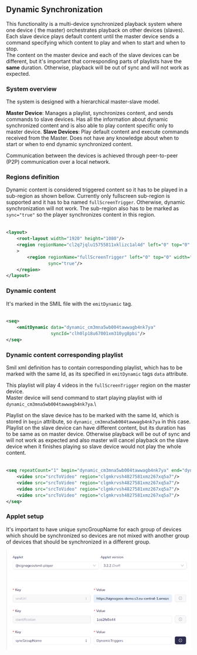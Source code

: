 ## Dynamic Synchronization

This functionality is a multi-device synchronized playback system where one device (
the master) orchestrates playback on other devices (slaves). Each slave device plays default content until the master
device sends a
command specifying which content to play and when to start and when to stop.\
The content on the master device and each
of the slave devices can be different, but it's important that corresponding parts of playlists have the **same**
duration.
Otherwise, playback will be out of sync and will not work as expected.

### System overview

The system is designed with a hierarchical master-slave model.

**Master Device**: Manages a playlist, synchronizes content, and sends commands to slave devices. Has all the
information about dynamic synchronized content and is also able to play content specific only to master device.
**Slave Devices**: Play default content and execute commands received from the Master. Does not have any knowledge about
when to start or when to end dynamic synchronized content.

Communication between the devices is achieved through peer-to-peer (P2P) communication over
a local network.

### Regions definition

Dynamic content is considered triggered content so it has to be played in a sub-region as shown bellow.
Currently only fullscreen sub-region is supported and it has to ba named `fullScreenTrigger`. Otherwise, dynamic
synchronization will not work.
The sub-region also has to be marked as `sync="true"` so the player synchronizes content in this region.

```xml

<layout>
    <root-layout width="1920" height="1080"/>
    <region regionName="cl2q7jqlu15755811xklizc1al4d" left="0" top="0" width="1920" height="1080" z-index="1"
    >
        <region regionName="fullScreenTrigger" left="0" top="0" width="1920" height="1080" z-index="1"
                sync="true"/>
    </region>
</layout>

```

### Dynamic content

It's marked in the SMIL file with the `emitDynamic` tag.

```xml

<seq>
    <emitDynamic data="dynamic_cm3mna5wb004tawwagb4nk7ya"
                 syncId="clh0lp18u67001xm310yg8pbi"/>
</seq>

```

### Dynamic content corresponding playlist

Smil xml definition has to contain corresponding playlist, which has to be marked with the same Id, as its specified in
`emitDynamic` tags `data` attribute.

This playlist will play 4 videos in the `fullScreenTrigger` region on the master device.\
Master device will send command to start playing playlist with id `dynamic_cm3mna5wb004tawwagb4nk7ya`.\

Playlist on the slave device has to be marked with the same Id, which is stored in `begin` attribute, so
`dynamic_cm3mna5wb004tawwagb4nk7ya` in this case.\
Playlist on the slave device can have different content, but its
duration has to be same as on master device.
Otherwise playback will be out of sync and will not work as expected and also master will cancel playback on the slave
device when it finishes playing so slave device would not play the whole content.

```xml

<seq repeatCount="1" begin="dynamic_cm3mna5wb004tawwagb4nk7ya" end="dynamic2">
    <video src="srcToVideo" region="clgmkrvsh4827581xmz267xq5a7"/>
    <video src="srcToVideo" region="clgmkrvsh4827581xmz267xq5a7"/>
    <video src="srcToVideo" region="clgmkrvsh4827581xmz267xq5a7"/>
    <video src="srcToVideo" region="clgmkrvsh4827581xmz267xq5a7"/>
</seq>
```

### Applet setup

It's important to have unique syncGroupName for each group of devices which should be synchronized so devices are not
mixed with another group of devices that should be synchronized in a different group.

![Applet timing configuration](../extras/applet-timing-configuration-dynamic-trigger.png)
